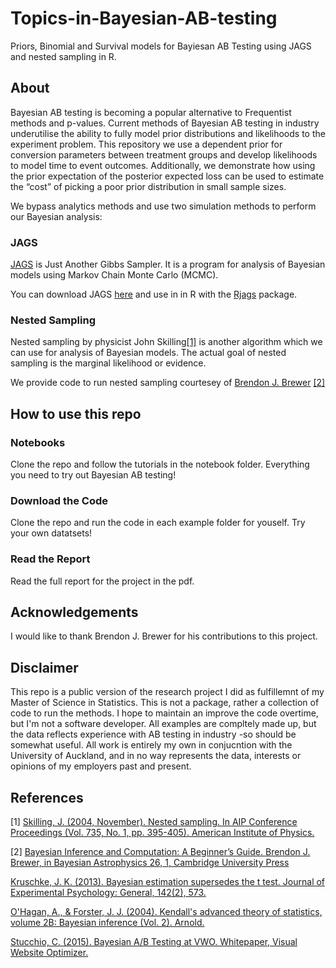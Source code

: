 # Topics-in-Bayesian-AB-testing
Priors, Binomial and Survival models for Bayiesan AB Testing using JAGS and nested sampling in R.

## About 
Bayesian AB testing is becoming a popular alternative to Frequentist methods and p-values. Current methods of Bayesian AB testing in industry underutilise the ability to fully model prior distributions and likelihoods to the experiment problem. This repository we use a dependent prior for conversion parameters between treatment groups and develop likelihoods to model time to event outcomes. Additionally, we demonstrate how using the prior expectation of the posterior expected loss can be used to estimate the “cost” of picking a poor prior distribution in small sample sizes.

We bypass analytics methods and use two simulation methods to perform our Bayesian analysis: 

### JAGS 

[JAGS](http://mcmc-jags.sourceforge.net) is Just Another Gibbs Sampler.  It is a program for analysis of Bayesian models using Markov Chain Monte Carlo (MCMC). 

You can download JAGS [here](https://sourceforge.net/projects/mcmc-jags/files) and use in in R with the [Rjags](https://cran.r-project.org/web/packages/rjags/index.html) package.

### Nested Sampling

Nested sampling by physicist John Skilling[[1]](#1) is another algorithm which we can use for analysis of Bayesian models. The actual goal of nested sampling is the marginal likelihood or evidence. 

We provide code to run nested sampling courtesey of [Brendon J. Brewer](https://github.com/eggplantbren/NSwMCMC) [[2]](#1)

## How to use this repo

### Notebooks
Clone the repo and follow the tutorials in the notebook folder. Everything you need to try out Bayesian AB testing! 

### Download the Code
Clone the repo and run the code in each example folder for youself. Try your own datatsets! 

### Read the Report
Read the full report for the project in the pdf. 


## Acknowledgements

I would like to thank Brendon J. Brewer for his contributions to this project. 

## Disclaimer 

This repo is a public version of the research project I did as fulfillemnt of my Master of Science in Statistics. This is not a package, rather a collection of code to run the methods. I hope to maintain an improve the code overtime, but I'm not a software developer. All examples are compltely made up, but the data reflects experience with AB testing in industry -so should be somewhat useful. All work is entirely my own in conjucntion with the University of Auckland, and in no way represents the data, interests or opinions of my employers past and present. 

## References
<a id="1">[1]</a> 
[Skilling, J. (2004, November). Nested sampling. In AIP Conference Proceedings (Vol. 735, No. 1, pp. 395-405). American Institute of Physics.](https://projecteuclid.org/euclid.ba/1340370944)

<a id="2">[2]</a> 
[Bayesian Inference and Computation: A Beginner’s Guide. Brendon J. Brewer, in Bayesian Astrophysics 26, 1, Cambridge University Press](https://odysee.com/@BrendonBrewer:3/wsbook:f)

[Kruschke, J. K. (2013). Bayesian estimation supersedes the t test. Journal of Experimental Psychology: General, 142(2), 573.](https://mran.microsoft.com/snapshot/2017-04-30/web/packages/BEST/vignettes/BEST.pdf)

[O'Hagan, A., & Forster, J. J. (2004). Kendall's advanced theory of statistics, volume 2B: Bayesian inference (Vol. 2). Arnold.](https://www.amazon.com/Advanced-Theory-Statistics-Vol-Inference/dp/0340807520/)

[Stucchio, C. (2015). Bayesian A/B Testing at VWO. Whitepaper, Visual Website Optimizer.](https://cdn2.hubspot.net/hubfs/310840/VWO_SmartStats_technical_whitepaper.pdf)



